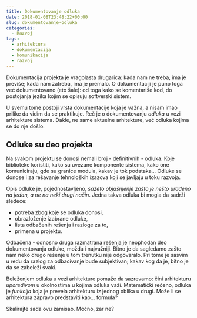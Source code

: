 ```yaml
---
title: Dokumentovanje odluka
date: 2018-01-08T23:48:22+00:00
slug: dokumentovanje-odluka
categories:
  - Razvoj
tags:
  - arhitektura
  - dokumentacija
  - komunikacija
  - razvoj
---
```


Dokumentacija projekta je vragolasta drugarica: kada nam ne treba, ima je previše; kada nam zatreba, ima je premalo. O dokumentaciji je puno toga već dokumentovano (eto šale): od toga kako se komentariše kod, do postojanja jezika kojim se opisuju softverski sistem.

<!--more-->

U svemu tome postoji vrsta dokumentacije koja je važna, a nisam imao prilike da vidim da se praktikuje. Reč je o dokumentovanju _odluka_ u vezi arhitekture sistema. Dakle, ne same aktuelne arhitekture, već odluka kojima se do nje došlo.

## Odluke su deo projekta

Na svakom projektu se donosi nemali broj - definitivnih - odluka. Koje biblioteke koristiti, kako su uvezane komponente sistema, kako one komuniciraju, gde su granice modula, kakav je tok podataka... Odluke se donose i za rešavanje tehnoloških izazova koji se javljaju u toku razvoja.

Opis odluke je, pojednostavljeno, _sažeto objašnjenje zašto je nešto urađeno na jedan, a ne na neki drugi način_. Jedna takva odluka bi mogla da sadrži sledeće:

  * potreba zbog koje se odluka donosi,
  * obrazloženje izabrane odluke,
  * lista odbačenih rešenja i razloge za to,
  * primena u projektu.

Odbačena - odnosno druga razmatrana rešenja je neophodan deo dokumentovanja odluke, možda i najvažniji. Bitno je da sagledamo zašto nam neko drugo rešenje u tom trenutku nije odgovaralo. Pri tome je sasvim u redu da razlog za odbacivanje bude subjektivan; kakav kog da je, bitno je da se zabeleži svaki.

Beleženjem odluka u vezi arhitekture pomaže da sazrevamo: čini arhitekturu _uporedivom_ u okolnostima u kojima odluka važi. Matematički rečeno, odluka je _funkcija_ koja je prevela arhitekturu iz jednog oblika u drugi. Može li se arhitektura zapravo predstaviti kao... formula?

Skalirajte sada ovu zamisao. Moćno, zar ne?